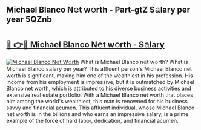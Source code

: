 ## Michael Blanco N𝚎t w𝚘rth - Part-gtZ S𝚊lary per year 5QZnb

# <h2><a href="http://gc2foon.nevu.top/?p=Michael+Blanco">🔗 👉🔴 Michael Blanco N𝚎t w𝚘rth - S𝚊lary</a></h2>

[![Michael Blanco N𝚎t W𝚘rth](https://i.imgur.com/Oavwk0R.jpeg)](http://gc2foon.nevu.top/?p=Michael+Blanco)
What is Michael Blanco n𝚎t w𝚘rth? What is Michael Blanco s𝚊lary per year?
This affluent person's Michael Blanco net worth is significant, making him one of the wealthiest in his profession. His income from his employment is impressive, but it is outmatched by Michael Blanco net worth, which is attributed to his diverse business activities and extensive real estate portfolio. With a Michael Blanco net worth that places him among the world's wealthiest, this man is renowned for his business savvy and financial acumen. This affluent individual, whose Michael Blanco net worth is in the billions and who earns an impressive salary, is a prime example of the force of hard labor, dedication, and financial acumen.
